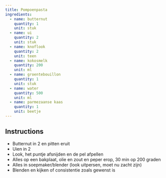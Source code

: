 ```yaml
---
title: Pompoenpasta
ingredients:
  - name: butternut
    quantity: 1
    unit: stuk
  - name: ui
    quantity: 2
    unit: stuk
  - name: knoflook
    quantity: 2
    unit: teen
  - name: kokosmelk
    quantity: 200
    unit: ml
  - name: groentebouillon
    quantity: 1
    unit: stuk
  - name: water
    quantity: 500
    unit: ml
  - name: parmezaanse kaas
    quantity: 1
    unit: beetje
---
```


<Recipe />

## Instructions

- Butternut in 2 en pitten eruit
- Uien in 2
- Look, het puntje afsnijden en de pel afpellen
- Alles op een bakplaat, olie en zout en peper erop, 30 min op 200 graden
- Alles in soepmaker/blender (look uitpersen, moet nu zacht zijn)
- Blenden en kijken of consistentie zoals gewenst is
